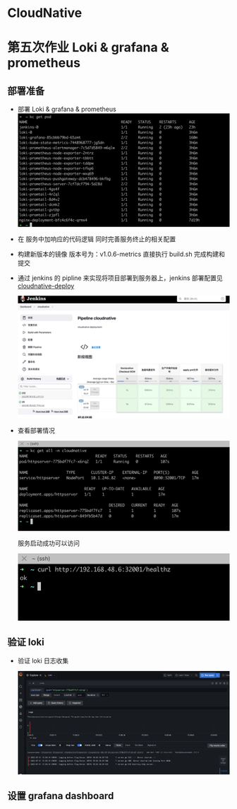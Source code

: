 # CloudNative

# 第五次作业 Loki & grafana & prometheus

## 部署准备

- 部署 Loki & grafana & prometheus
  ![](./work5/p0.png)

- 在 服务中加响应的代码逻辑 同时完善服务终止的相关配置

- 构建新版本的镜像 版本号为：v1.0.6-metrics 直接执行 build.sh 完成构建和提交

- 通过 jenkins 的 pipline 来实现将项目部署到服务器上，jenkins 部署配置见
  [cloudnative-deploy](http://gitlab.jaquelee.com/jaquelee/cloudnative-deploy)

  ![](./work5/p1.png)

- 查看部署情况

  ![](./work5/p2.png)

  服务启动成功可以访问

  ![](./work5/p3.png)

## 验证 loki

- 验证 loki 日志收集

  ![](./work5/p-loki.png)

## 设置 grafana dashboard
